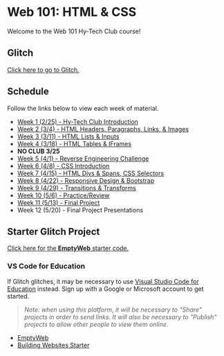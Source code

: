 # Web 101: HTML & CSS
Welcome to the Web 101 Hy-Tech Club course!

## Glitch
[Click here to go to Glitch.](https://glitch.com/)

## Schedule
Follow the links below to view each week of material.

- [Week 1 (2/25) - Hy-Tech Club Introduction](Week01/StudentDesc.md)
- [Week 2 (3/4) - HTML Headers, Paragraphs, Links, & Images](Week02/StudentDesc.md)
- [Week 3 (3/11) - HTML Lists & Inputs](Week03/StudentDesc.md)
- [Week 4 (3/18) - HTML Tables & IFrames](Week04/StudentDesc.md)
- **NO CLUB 3/25**
- [Week 5 (4/1) - Reverse Engineering Challenge](Week05/StudentDesc.md)
- [Week 6 (4/8) - CSS Introduction](Week06/StudentDesc.md)
- [Week 7 (4/15) - HTML Divs & Spans, CSS Selectors](Week07/StudentDesc.md)
- [Week 8 (4/22) - Responsive Design & Bootstrap](Week08/StudentDesc.md)
- [Week 9 (4/29) - Transitions & Transforms](Week09/StudentDesc.md)
- [Week 10 (5/6) - Practice/Review](Week10/StudentDesc.md)
- [Week 11 (5/13) - Final Project](Week11/StudentDesc.md)
- Week 12 (5/20) - Final Project Presentations

## Starter Glitch Project
[Click here for the **EmptyWeb** starter code.](https://glitch.com/edit/#!/remix/emptyweb101)

### VS Code for Education
If Glitch glitches, it may be necessary to use [Visual Studio Code for Education](https://vscodeedu.com/) instead. Sign up with a Google or Microsoft account to get started.

>_Note: when using this platform, it will be necessary to "Share" projects in order to send links. It will also be necessary to "Publish" projects to allow other people to view them online._

- [EmptyWeb](https://vscodeedu.com/fIutwSTikdAllE0aICni)
- [Building Websites Starter](https://vscodeedu.com/SgjpVh58kJVhmomkD0iK)
